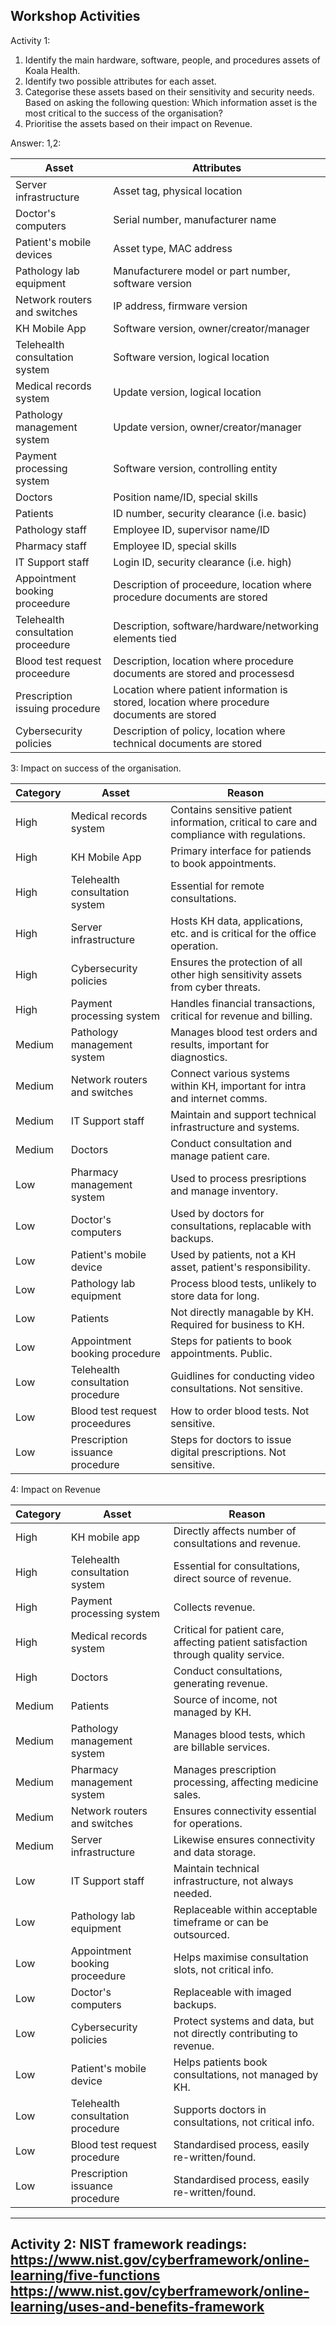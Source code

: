 Workshop Activities
---
Activity 1:
1. Identify the main hardware, software, people, and procedures assets of Koala Health.
2. Identify two possible attributes for each asset.
3. Categorise these assets based on their sensitivity and security needs. Based on asking the following question: Which information asset is the most critical to the success of the organisation?
4. Prioritise the assets based on their impact on Revenue.

Answer:
1,2:

| Asset | Attributes |
|---|---|
|Server infrastructure|Asset tag, physical location|
|Doctor's computers|Serial number, manufacturer name|
|Patient's mobile devices|Asset type, MAC address|
|Pathology lab equipment|Manufacturere model or part number, software version|
|Network routers and switches|IP address, firmware version|
|KH Mobile App|Software version, owner/creator/manager|
|Telehealth consultation system|Software version, logical location|
|Medical records system|Update version, logical location|
|Pathology management system|Update version, owner/creator/manager|
|Payment processing system|Software version, controlling entity|
|Doctors|Position name/ID, special skills|
|Patients|ID number, security clearance (i.e. basic)|
|Pathology staff|Employee ID, supervisor name/ID|
|Pharmacy staff|Employee ID, special skills|
|IT Support staff|Login ID, security clearance (i.e. high)|
|Appointment booking proceedure|Description of proceedure, location where procedure documents are stored|
|Telehealth consultation proceedure|Description, software/hardware/networking elements tied|
|Blood test request proceedure|Description, location where procedure documents are stored and processesd|
|Prescription issuing procedure|Location where patient information is stored, location where procedure documents are stored|
|Cybersecurity policies|Description of policy, location where technical documents are stored|

3:
Impact on success of the organisation.

| Category | Asset | Reason |
|---|---|---|
|High|Medical records system|Contains sensitive patient information, critical to care and compliance with regulations.|
|High|KH Mobile App|Primary interface for patiends to book appointments.|
|High|Telehealth consultation system|Essential for remote consultations.|
|High|Server infrastructure|Hosts KH data, applications, etc. and is critical for the office operation.|
|High|Cybersecurity policies|Ensures the protection of all other high sensitivity assets from cyber threats.|
|High|Payment processing system|Handles financial transactions, critical for revenue and billing.|
|Medium|Pathology management system|Manages blood test orders and results, important for diagnostics.|
|Medium|Network routers and switches|Connect various systems within KH, important for intra and internet comms.|
|Medium|IT Support staff|Maintain and support technical infrastructure and systems.|
|Medium|Doctors|Conduct consultation and manage patient care.|
|Low|Pharmacy management system| Used to process presriptions and manage inventory.|
|Low|Doctor's computers|Used by doctors for consultations, replacable with backups.|
|Low|Patient's mobile device|Used by patients, not a KH asset, patient's responsibility.|
|Low|Pathology lab equipment|Process blood tests, unlikely to store data for long.|
|Low|Patients|Not directly managable by KH. Required for business to KH.|
|Low|Appointment booking procedure|Steps for patients to book appointments. Public.|
|Low|Telehealth consultation procedure|Guidlines for conducting video consultations. Not sensitive.|
|Low|Blood test request proceedures|How to order blood tests. Not sensitive.|
|Low|Prescription issuance procedure|Steps for doctors to issue digital prescriptions. Not sensitive.|

4:
Impact on Revenue

| Category | Asset | Reason |
|---|---|---|
|High|KH mobile app|Directly affects number of consultations and revenue.|
|High|Telehealth consultation system|Essential for consultations, direct source of revenue.|
|High|Payment processing system|Collects revenue.|
|High|Medical records system|Critical for patient care, affecting patient satisfaction through quality service.|
|High|Doctors|Conduct consultations, generating revenue.|
|Medium|Patients|Source of income, not managed by KH.|
|Medium|Pathology management system|Manages blood tests, which are billable services.|
|Medium|Pharmacy management system|Manages prescription processing, affecting medicine sales.|
|Medium|Network routers and switches|Ensures connectivity essential for operations.|
|Medium|Server infrastructure|Likewise ensures connectivity and data storage.|
|Low|IT Support staff|Maintain technical infrastructure, not always needed.|
|Low|Pathology lab equipment|Replaceable within acceptable timeframe or can be outsourced.|
|Low|Appointment booking proceedure|Helps maximise consultation slots, not critical info.|
|Low|Doctor's computers|Replaceable with imaged backups.|
|Low|Cybersecurity policies|Protect systems and data, but not directly contributing to revenue.|
|Low|Patient's mobile device|Helps patients book consultations, not managed by KH.|
|Low|Telehealth consultation procedure|Supports doctors in consultations, not critical info.|
|Low|Blood test request procedure|Standardised process, easily re-written/found.|
|Low|Prescription issuance procedure|Standardised process, easily re-written/found.|

---
Activity 2:
NIST framework readings:
https://www.nist.gov/cyberframework/online-learning/five-functions
https://www.nist.gov/cyberframework/online-learning/uses-and-benefits-framework
---
